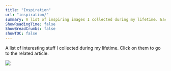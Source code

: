```yaml
---
title: "Inspiration"
url: "inspiration/"
summary: A list of inspiring images I collected during my lifetime. Each on of them is linked to an article where I share more information about it.
ShowReadingTime: false
ShowBreadCrumbs: false
showTOC: false
---
```


A list of interesting stuff I collected during my lifetime. Click on them to go to the related article.

<div class="inspiration-grid">

<a href="/posts/2023/08/inspiration-001"><img src="/images/HeadLopper1.webp"></a>

</div>

